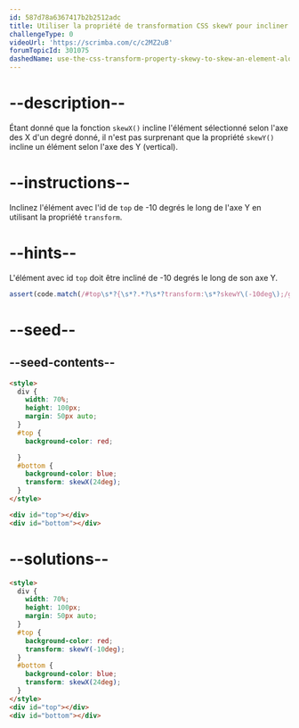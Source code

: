 ```yaml
---
id: 587d78a6367417b2b2512adc
title: Utiliser la propriété de transformation CSS skewY pour incliner un élément le long de l'axe des Y
challengeType: 0
videoUrl: 'https://scrimba.com/c/c2MZ2uB'
forumTopicId: 301075
dashedName: use-the-css-transform-property-skewy-to-skew-an-element-along-the-y-axis
---
```


# --description--

Étant donné que la fonction `skewX()` incline l'élément sélectionné selon l'axe des X d'un degré donné, il n'est pas surprenant que la propriété `skewY()` incline un élément selon l'axe des Y (vertical).

# --instructions--

Inclinez l'élément avec l'id de `top` de -10 degrés le long de l'axe Y en utilisant la propriété `transform`.

# --hints--

L'élément avec id `top` doit être incliné de -10 degrés le long de son axe Y.

```js
assert(code.match(/#top\s*?{\s*?.*?\s*?transform:\s*?skewY\(-10deg\);/g));
```

# --seed--

## --seed-contents--

```html
<style>
  div {
    width: 70%;
    height: 100px;
    margin: 50px auto;
  }
  #top {
    background-color: red;

  }
  #bottom {
    background-color: blue;
    transform: skewX(24deg);
  }
</style>

<div id="top"></div>
<div id="bottom"></div>
```

# --solutions--

```html
<style>
  div {
    width: 70%;
    height: 100px;
    margin: 50px auto;
  }
  #top {
    background-color: red;
    transform: skewY(-10deg);
  }
  #bottom {
    background-color: blue;
    transform: skewX(24deg);
  }
</style>
<div id="top"></div>
<div id="bottom"></div>
```

